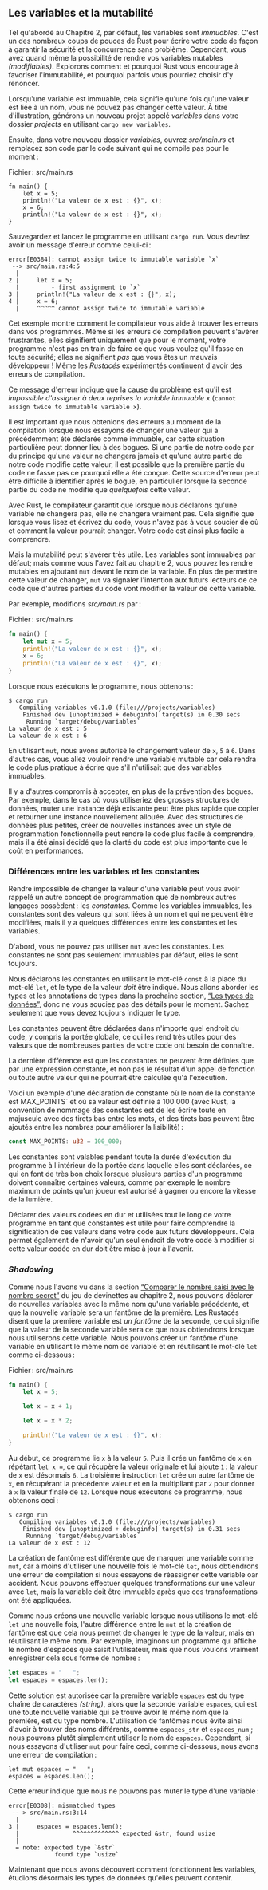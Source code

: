 <!--
## Variables and Mutability
-->

## Les variables et la mutabilité

<!--
As mentioned in Chapter 2, by default variables are immutable. This is one of
many nudges Rust gives you to write your code in a way that takes advantage of
the safety and easy concurrency that Rust offers. However, you still have the
option to make your variables mutable. Let’s explore how and why Rust
encourages you to favor immutability and why sometimes you might want to opt
out.
-->

Tel qu'abordé au Chapitre 2, par défaut, les variables sont *immuables*. C'est
un des nombreux coups de pouces de Rust pour écrire votre code de façon à
garantir la sécurité et la concurrence sans problème. Cependant, vous avez quand
même la possibilité de rendre vos variables mutables *(modifiables)*. Explorons
comment et pourquoi Rust vous encourage à favoriser l'immutabilité, et pourquoi
parfois vous pourriez choisir d'y renoncer.

<!--
When a variable is immutable, once a value is bound to a name, you can’t change
that value. To illustrate this, let’s generate a new project called *variables*
in your *projects* directory by using `cargo new variables`.
-->

Lorsqu'une variable est immuable, cela signifie qu'une fois qu'une valeur est
liée à un nom, vous ne pouvez pas changer cette valeur. À titre d'illustration,
générons un nouveau projet appelé *variables* dans votre dossier *projects* en
utilisant `cargo new variables`.

<!--
Then, in your new *variables* directory, open *src/main.rs* and replace its
code with the following code that won’t compile just yet:
-->

Ensuite, dans votre nouveau dossier *variables*, ouvrez *src/main.rs* et
remplacez son code par le code suivant qui ne compile pas pour le moment :

<!--
<span class="filename">Filename: src/main.rs</span>
-->

<span class="filename">Fichier : src/main.rs</span>

<!--
```rust,ignore,does_not_compile
fn main() {
    let x = 5;
    println!("The value of x is: {}", x);
    x = 6;
    println!("The value of x is: {}", x);
}
```
-->

```rust,ignore,does_not_compile
fn main() {
    let x = 5;
    println!("La valeur de x est : {}", x);
    x = 6;
    println!("La valeur de x est : {}", x);
}
```

<!--
Save and run the program using `cargo run`. You should receive an error
message, as shown in this output:
-->

Sauvegardez et lancez le programme en utilisant `cargo run`. Vous devriez
avoir un message d'erreur comme celui-ci :

<!--
```text
error[E0384]: cannot assign twice to immutable variable `x`
 -- > src/main.rs:4:5
  |
2 |     let x = 5;
  |         - first assignment to `x`
3 |     println!("The value of x is: {}", x);
4 |     x = 6;
  |     ^^^^^ cannot assign twice to immutable variable
```
-->

```text
error[E0384]: cannot assign twice to immutable variable `x`
 --> src/main.rs:4:5
  |
2 |     let x = 5;
  |         - first assignment to `x`
3 |     println!("La valeur de x est : {}", x);
4 |     x = 6;
  |     ^^^^^ cannot assign twice to immutable variable
```

<!--
This example shows how the compiler helps you find errors in your programs.
Even though compiler errors can be frustrating, they only mean your program
isn’t safely doing what you want it to do yet; they do *not* mean that you’re
not a good programmer! Experienced Rustaceans still get compiler errors.
-->

Cet exemple montre comment le compilateur vous aide à trouver les erreurs dans
vos programmes. Même si les erreurs de compilation peuvent s'avérer frustrantes,
elles signifient uniquement que pour le moment, votre programme n'est pas en
train de faire ce que vous voulez qu'il fasse en toute sécurité; elles ne
signifient *pas* que vous êtes un mauvais développeur ! Même les *Rustacés*
expérimentés continuent d'avoir des erreurs de compilation.

<!--
The error message indicates that the cause of the error is that you `cannot
assign twice to immutable variable x`, because you tried to assign a second
value to the immutable `x` variable.
-->

Ce message d'erreur indique que la cause du problème est qu'il est *impossible 
d'assigner à deux reprises la variable immuable x* (`cannot assign twice to
immutable variable x`).

<!--
It’s important that we get compile-time errors when we attempt to change a
value that we previously designated as immutable because this very situation
can lead to bugs. If one part of our code operates on the assumption that a
value will never change and another part of our code changes that value, it’s
possible that the first part of the code won’t do what it was designed to do.
The cause of this kind of bug can be difficult to track down after the fact,
especially when the second piece of code changes the value only *sometimes*.
-->

Il est important que nous obtenions des erreurs au moment de la compilation
lorsque nous essayons de changer une valeur qui a précédemment été déclarée
comme immuable, car cette situation particulière peut donner lieu à des bogues.
Si une partie de notre code par du principe qu'une valeur ne changera jamais et
qu'une autre partie de notre code modifie cette valeur, il est possible que la
première partie du code ne fasse pas ce pourquoi elle a été conçue. Cette
source d'erreur peut être difficile à identifier après le bogue, en particulier
lorsque la seconde partie du code ne modifie que *quelquefois* cette valeur.

<!--
In Rust, the compiler guarantees that when you state that a value won’t change,
it really won’t change. That means that when you’re reading and writing code,
you don’t have to keep track of how and where a value might change. Your code
is thus easier to reason through.
-->

Avec Rust, le compilateur garantit que lorsque nous déclarons qu'une variable ne
changera pas, elle ne changera vraiment pas. Cela signifie que lorsque vous
lisez et écrivez du code, vous n'avez pas à vous soucier de où et comment la
valeur pourrait changer. Votre code est ainsi plus facile à comprendre.

<!--
But mutability can be very useful. Variables are immutable only by default; as
you did in Chapter 2, you can make them mutable by adding `mut` in front of the
variable name. In addition to allowing this value to change, `mut` conveys
intent to future readers of the code by indicating that other parts of the code
will be changing this variable value.
-->

Mais la mutabilité peut s'avérer très utile. Les variables sont immuables par
défaut; mais comme vous l'avez fait au chapitre 2, vous pouvez les rendre
mutables en ajoutant `mut` devant le nom de la variable. En plus de permettre
cette valeur de changer, `mut` va signaler l'intention aux futurs lecteurs de ce
code que d'autres parties du code vont modifier la valeur de cette variable.

<!--
For example, let’s change *src/main.rs* to the following:
-->

Par exemple, modifions *src/main.rs* par :

<!--
<span class="filename">Filename: src/main.rs</span>
-->

<span class="filename">Fichier : src/main.rs</span>

<!--
```rust
fn main() {
    let mut x = 5;
    println!("The value of x is: {}", x);
    x = 6;
    println!("The value of x is: {}", x);
}
```
-->

```rust
fn main() {
    let mut x = 5;
    println!("La valeur de x est : {}", x);
    x = 6;
    println!("La valeur de x est : {}", x);
}
```

<!--
When we run the program now, we get this:
-->

Lorsque nous exécutons le programme, nous obtenons :

<!--
```text
$ cargo run
   Compiling variables v0.1.0 (file:///projects/variables)
    Finished dev [unoptimized + debuginfo] target(s) in 0.30 secs
     Running `target/debug/variables`
The value of x is: 5
The value of x is: 6
```
-->

```text
$ cargo run
   Compiling variables v0.1.0 (file:///projects/variables)
    Finished dev [unoptimized + debuginfo] target(s) in 0.30 secs
     Running `target/debug/variables`
La valeur de x est : 5
La valeur de x est : 6
```

<!--
We’re allowed to change the value that `x` binds to from `5` to `6` when `mut`
is used. In some cases, you’ll want to make a variable mutable because it makes
the code more convenient to write than if it had only immutable variables.
-->

En utilisant `mut`, nous avons autorisé le changement valeur de `x`, `5` à `6`.
Dans d'autres cas, vous allez vouloir rendre une variable mutable car cela
rendra le code plus pratique à écrire que s'il n'utilisait que des variables
immuables.

<!--
There are multiple trade-offs to consider in addition to the prevention of
bugs. For example, in cases where you’re using large data structures, mutating
an instance in place may be faster than copying and returning newly allocated
instances. With smaller data structures, creating new instances and writing in
a more functional programming style may be easier to think through, so lower
performance might be a worthwhile penalty for gaining that clarity.
-->

Il y a d'autres compromis à accepter, en plus de la prévention des bogues. Par
exemple, dans le cas où vous utiliseriez des grosses structures de données,
muter une instance déjà existante peut être plus rapide que copier et retourner
une instance nouvellement allouée. Avec des structures de données plus petites,
créer de nouvelles instances avec un style de programmation fonctionnelle peut
rendre le code plus facile à comprendre, mais il a été ainsi décidé que la
clarté du code est plus importante que le coût en performances.

<!--
### Differences Between Variables and Constants
-->

### Différences entre les variables et les constantes

<!--
Being unable to change the value of a variable might have reminded you of
another programming concept that most other languages have: *constants*. Like
immutable variables, constants are values that are bound to a name and are not
allowed to change, but there are a few differences between constants and
variables.
-->

Rendre impossible de changer la valeur d'une variable peut vous avoir rappelé un
autre concept de programmation que de nombreux autres langages possèdent : les
*constantes*. Comme les variables immuables, les constantes sont des valeurs qui
sont liées à un nom et qui ne peuvent être modifiées, mais il y a quelques
différences entre les constantes et les variables.

<!--
First, you aren’t allowed to use `mut` with constants. Constants aren’t just
immutable by default—they’re always immutable.
-->

D'abord, vous ne pouvez pas utiliser `mut` avec les constantes. Les constantes
ne sont pas seulement immuables par défaut, elles le sont toujours.

<!--
You declare constants using the `const` keyword instead of the `let` keyword,
and the type of the value *must* be annotated. We’re about to cover types and
type annotations in the next section, [“Data Types,”][data-types]<!-- ignore
-- > so don’t worry about the details right now. Just know that you must always
annotate the type.
-->

Nous déclarons les constantes en utilisant le mot-clé `const` à la place du
mot-clé `let`, et le type de la valeur *doit* être indiqué. Nous allons aborder
les types et les annotations de types dans la prochaine section,
[“Les types de données”][data-types]<!-- ignore -->, donc ne vous souciez pas
des détails pour le moment. Sachez seulement que vous devez toujours indiquer le
type.

<!--
Constants can be declared in any scope, including the global scope, which makes
them useful for values that many parts of code need to know about.
-->

Les constantes peuvent être déclarées dans n'importe quel endroit du code, y
compris la portée globale, ce qui les rend très utiles pour des valeurs que de
nombreuses parties de votre code ont besoin de connaître.

<!--
The last difference is that constants may be set only to a constant expression,
not the result of a function call or any other value that could only be
computed at runtime.
-->

La dernière différence est que les constantes ne peuvent être définies que par
une expression constante, et non pas le résultat d'un appel de fonction ou toute
autre valeur qui ne pourrait être calculée qu'à l'exécution.

<!--
Here’s an example of a constant declaration where the constant’s name is
`MAX_POINTS` and its value is set to 100,000. (Rust’s naming convention for
constants is to use all uppercase with underscores between words, and
underscores can be inserted in numeric literals to improve readability):
-->

Voici un exemple d'une déclaration de constante où le nom de la constante est
MAX_POINTS` et où sa valeur est définie à 100 000 (avec Rust, la convention de
nommage des constantes est de les écrire toute en majuscule avec des tirets bas
entre les mots, et des tirets bas peuvent être ajoutés entre les nombres pour
améliorer la lisibilité) :

```rust
const MAX_POINTS: u32 = 100_000;
```

<!--
Constants are valid for the entire time a program runs, within the scope they
were declared in, making them a useful choice for values in your application
domain that multiple parts of the program might need to know about, such as the
maximum number of points any player of a game is allowed to earn or the speed
of light.
-->

Les constantes sont valables pendant toute la durée d'exécution du programme à
l'intérieur de la portée dans laquelle elles sont déclarées, ce qui en font de
très bon choix lorsque plusieurs parties d'un programme doivent connaître
certaines valeurs, comme par exemple le nombre maximum de points qu'un joueur
est autorisé à gagner ou encore la vitesse de la lumière.

<!--
Naming hardcoded values used throughout your program as constants is useful in
conveying the meaning of that value to future maintainers of the code. It also
helps to have only one place in your code you would need to change if the
hardcoded value needed to be updated in the future.
-->

Déclarer des valeurs codées en dur et utilisées tout le long de votre programme
en tant que constantes est utile pour faire comprendre la signification de ces
valeurs dans votre code aux futurs développeurs. Cela permet également de
n'avoir qu'un seul endroit de votre code à modifier si cette valeur codée en dur
doit être mise à jour à l'avenir.

<!--
### Shadowing
-->

### *Shadowing*

<!--
As you saw in the guessing game tutorial in the [“Comparing the Guess to the
Secret Number”][comparing-the-guess-to-the-secret-number]<!-- ignore -- >
section in Chapter 2, you can declare a new variable with the same name as a
previous variable, and the new variable shadows the previous variable.
Rustaceans say that the first variable is *shadowed* by the second, which means
that the second variable’s value is what appears when the variable is used. We
can shadow a variable by using the same variable’s name and repeating the use
of the `let` keyword as follows:
-->

Comme nous l'avons vu dans la section
[“Comparer le nombre saisi avec le nombre secret”][comparing-the-guess-to-the-secret-number]<!-- ignore -->
du jeu de devinettes au chapitre 2, nous pouvons déclarer de nouvelles variables
avec le même nom qu'une variable précédente, et que la nouvelle variable sera un
fantôme de la première. Les Rustacés disent que la première variable est *un
fantôme* de la seconde, ce qui signifie que la valeur de la seconde variable
sera ce que nous obtiendrons lorsque nous utiliserons cette variable. Nous
pouvons créer un fantôme d'une variable en utilisant le même nom de variable et
en réutilisant le mot-clé `let` comme ci-dessous :

<!--
<span class="filename">Filename: src/main.rs</span>
-->

<span class="filename">Fichier : src/main.rs</span>

<!--
```rust
fn main() {
    let x = 5;

    let x = x + 1;

    let x = x * 2;

    println!("The value of x is: {}", x);
}
```
-->

```rust
fn main() {
    let x = 5;

    let x = x + 1;

    let x = x * 2;

    println!("La valeur de x est : {}", x);
}
```

<!--
This program first binds `x` to a value of `5`. Then it shadows `x` by
repeating `let x =`, taking the original value and adding `1` so the value of
`x` is then `6`. The third `let` statement also shadows `x`, multiplying the
previous value by `2` to give `x` a final value of `12`. When we run this
program, it will output the following:
-->

Au début, ce programme lie `x` à la valeur `5`. Puis il crée un fantôme de `x`
en répétant `let x =`, ce qui récupère la valeur originale et lui ajoute `1` :
la valeur de `x` est désormais `6`. La troisième instruction `let` crée un autre
fantôme de `x`, en récupérant la précédente valeur et en la multipliant par `2`
pour donner à `x` la valeur finale de `12`. Lorsque nous exécutons ce programme,
nous obtenons ceci :

<!--
```text
$ cargo run
   Compiling variables v0.1.0 (file:///projects/variables)
    Finished dev [unoptimized + debuginfo] target(s) in 0.31 secs
     Running `target/debug/variables`
The value of x is: 12
```
-->

```text
$ cargo run
   Compiling variables v0.1.0 (file:///projects/variables)
    Finished dev [unoptimized + debuginfo] target(s) in 0.31 secs
     Running `target/debug/variables`
La valeur de x est : 12
```

<!--
Shadowing is different from marking a variable as `mut`, because we’ll get a
compile-time error if we accidentally try to reassign to this variable without
using the `let` keyword. By using `let`, we can perform a few transformations
on a value but have the variable be immutable after those transformations have
been completed.
-->

La création de fantôme est différente que de marquer une variable comme `mut`,
car à moins d'utiliser une nouvelle fois le mot-clé `let`, nous obtiendrons une
erreur de compilation si nous essayons de réassigner cette variable oar
accident. Nous pouvons effectuer quelques transformations sur une valeur avec
`let`, mais la variable doit être immuable après que ces transformations ont été
appliquées.

<!--
The other difference between `mut` and shadowing is that because we’re
effectively creating a new variable when we use the `let` keyword again, we can
change the type of the value but reuse the same name. For example, say our
program asks a user to show how many spaces they want between some text by
inputting space characters, but we really want to store that input as a number:
-->

Comme nous créons une nouvelle variable lorsque nous utilisons le mot-clé `let`
une nouvelle fois, l'autre différence entre le `mut` et la création de fantôme
est que cela nous permet de changer le type de la valeur, mais en réutilisant
le même nom. Par exemple, imaginons un programme qui affiche le nombre d'espaces
que saisit l'utilisateur, mais que nous voulons vraiment enregistrer cela sous
forme de nombre :

<!--
```rust
let spaces = "   ";
let spaces = spaces.len();
```
-->

```rust
let espaces = "   ";
let espaces = espaces.len();
```

<!--
This construct is allowed because the first `spaces` variable is a string type
and the second `spaces` variable, which is a brand-new variable that happens to
have the same name as the first one, is a number type. Shadowing thus spares us
from having to come up with different names, such as `spaces_str` and
`spaces_num`; instead, we can reuse the simpler `spaces` name. However, if we
try to use `mut` for this, as shown here, we’ll get a compile-time error:
-->

Cette solution est autorisée car la première variable `espaces` est du type
chaîne de caractères *(string)*, alors que la seconde variable `espaces`, qui
est une toute nouvelle variable qui se trouve avoir le même nom que la première,
est du type nombre. L'utilisation de fantômes nous évite ainsi d'avoir à trouver
des noms différents, comme `espaces_str` et `espaces_num` ; nous pouvons plutôt
simplement utiliser le nom de `espaces`. Cependant, si nous essayons d'utiliser
`mut` pour faire ceci, comme ci-dessous, nous avons une erreur de compilation :

<!--
```rust,ignore,does_not_compile
let mut spaces = "   ";
spaces = spaces.len();
```
-->

```rust,ignore
let mut espaces = "   ";
espaces = espaces.len();
```

<!--
The error says we’re not allowed to mutate a variable’s type:
-->

Cette erreur indique que nous ne pouvons pas muter le type d'une variable :

<!--
```text
error[E0308]: mismatched types
 -- > src/main.rs:3:14
  |
3 |     spaces = spaces.len();
  |              ^^^^^^^^^^^^ expected &str, found usize
  |
  = note: expected type `&str`
             found type `usize`
```
-->

```text
error[E0308]: mismatched types
 -- > src/main.rs:3:14
  |
3 |     espaces = espaces.len();
  |               ^^^^^^^^^^^^^ expected &str, found usize
  |
  = note: expected type `&str`
             found type `usize`
```

<!--
Now that we’ve explored how variables work, let’s look at more data types they
can have.
-->

Maintenant que nous avons découvert comment fonctionnent les variables, étudions
désormais les types de données qu'elles peuvent contenir.

<!--
[comparing-the-guess-to-the-secret-number]:
ch02-00-guessing-game-tutorial.html#comparing-the-guess-to-the-secret-number
[data-types]: ch03-02-data-types.html#data-types
-->

[comparing-the-guess-to-the-secret-number]:
ch02-00-guessing-game-tutorial.html#comparer-le-nombre-saisi-avec-le-nombre-secret
[data-types]: ch03-02-data-types.html#les-types-de-données
